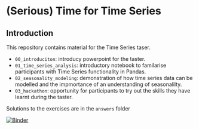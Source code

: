 <!-- #region -->
# (Serious) Time for Time Series

## Introduction

This repository contains material for the Time Series taser.

- `00_introduciton`: introducy powerpoint for the taster.
- `01_time_series_analysis`: introductory notebook to familarise participants with Time Series functionality in Pandas.
- `02_seasonality_modeling`: demonstration of how time series data can be modelled and the impmortance of an understanding of seasonalilty.
- `03_hackathon`: opportunity for participants to try out the skills they have learnt during the taster.

Solutions to the exercises are in the `answers` folder


[![Binder](https://mybinder.org/badge_logo.svg)](https://mybinder.org/v2/gh/JTHaywardGDD/time-series/HEAD)
<!-- #endregion -->
